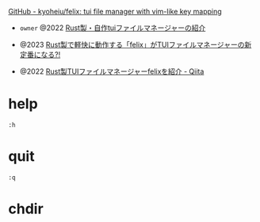 [GitHub - kyoheiu/felix: tui file manager with vim-like key mapping](https://github.com/kyoheiu/felix)

- `owner` @2022 [Rust製・自作tuiファイルマネージャーの紹介](https://zenn.dev/kyoheiu/articles/85a2ff86a146b6)

- @2023 [Rust製で軽快に動作する「felix」がTUIファイルマネージャーの新定番になる?!](https://news.mynavi.jp/techplus/article/20231017-felix/)
- @2022 [Rust製TUIファイルマネージャーfelixを紹介 - Qiita](https://qiita.com/GreasySlug/items/147d572a3d055f73b26f)

# help

`:h`

# quit

`:q`

# chdir

